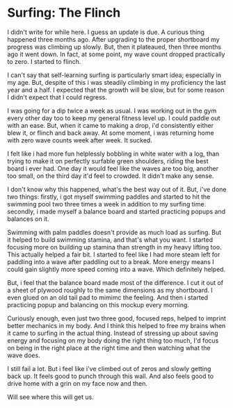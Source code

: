 # Surfing: The Flinch

I didn't write for while here. I guess an update is due. A curious thing happened
three months ago. After upgrading to the proper shortboard my progress was climbing
up slowly. But, then it plateaued, then three months ago it went down. In fact,
at some point, my wave count dropped practically to zero. I started to flinch.

I can't say that self-learning surfing is particularly smart idea; especially
in my age. But, despite of this i was steadily climbing in my proficiency
the last year and a half. I expected that the growth will be slow, but for some
reason I didn't expect that I could regress.

I was going for a dip twice a week as usual. I was working out in the gym every
other day too to keep my general fitness level up. I could paddle out with an ease.
But, when it came to making a drop, i'd consistently either blew it, or flinch
and back away. At some moment, i was returning home with zero wave counts week
after week. It sucked.

I felt like i had more fun helplessly bobbling in white water with a log, than
trying to make it on perfectly surfable green shoulders, riding the best board
i ever had. One day it would feel like the waves are too big, another too small,
on the third day it'd feel to crowded. It didn't make any sense.

I don't know why this happened, what's the best way out of it. But, i've done
two things: firstly, i got myself swimming paddles and started to hit the swimming
pool two three times a week in addition to my surfing time. secondly, i made
myself a balance board and started practicing popups and balances on it.

Swimming with palm paddles doesn't provide as much load as surfing. But it helped
to build swimming stamina, and that's what you want. I started focusing more on
building up stamina than strength in my heavy lifting too. This actually helped
a fair bit. I started to feel like I had more steam left for paddling into a wave
after paddling out to a break. More energy means I could gain slightly more speed
coming into a wave. Which definitely helped.

But, i feel that the balance board made most of the difference. I cut it out of
a sheet of plywood roughly to the same dimensions as my shortboard. I even glued
on an old tail pad to mimimc the feeling. And then i started practicing popup
and balancing on this mockup every morning.

Curiously enough, even just two three good, focused reps, helped to imprint better
mechanics in my body. And I think this helped to free my brains when it came to
surfing in the actual thing. Instead of stressing up about saving energy and
focusing on my body doing the right thing too much, I'd focus on being in the
right place at the right time and then watching what the wave does.

I still fail a lot. But i feel like i've climbed out of zeros and slowly getting
back up. It feels good to punch through this wall. And also feels good to drive
home with a grin on my face now and then.

Will see where this will get us.

